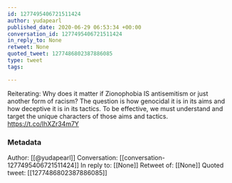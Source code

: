```yaml
---
id: 1277495406721511424
author: yudapearl
published_date: 2020-06-29 06:53:34 +00:00
conversation_id: 1277495406721511424
in_reply_to: None
retweet: None
quoted_tweet: 1277486802387886085
type: tweet
tags:

---
```


Reiterating: Why does it matter if Zionophobia IS antisemitism or just another form of racism? The question is how genocidal it is in its aims and how deceptive it is in its tactics. To be effective, we must understand and target the unique characters of those aims and tactics. https://t.co/IhXZr34m7Y

### Metadata

Author: [[@yudapearl]]
Conversation: [[conversation-1277495406721511424]]
In reply to: [[None]]
Retweet of: [[None]]
Quoted tweet: [[1277486802387886085]]
